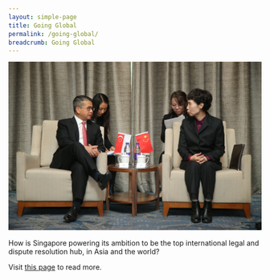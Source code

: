 ```yaml
---
layout: simple-page
title: Going Global
permalink: /going-global/
breadcrumb: Going Global
---
```

<div class="image">
  <img src="/images/GoingGlobal2.jpg/" title="Going Global" alt="Going Global">
</div>

How is Singapore powering its ambition to be the top international legal and dispute resolution hub, in Asia and the world? 

Visit [this page](/articles/going-global/) to read more. 

